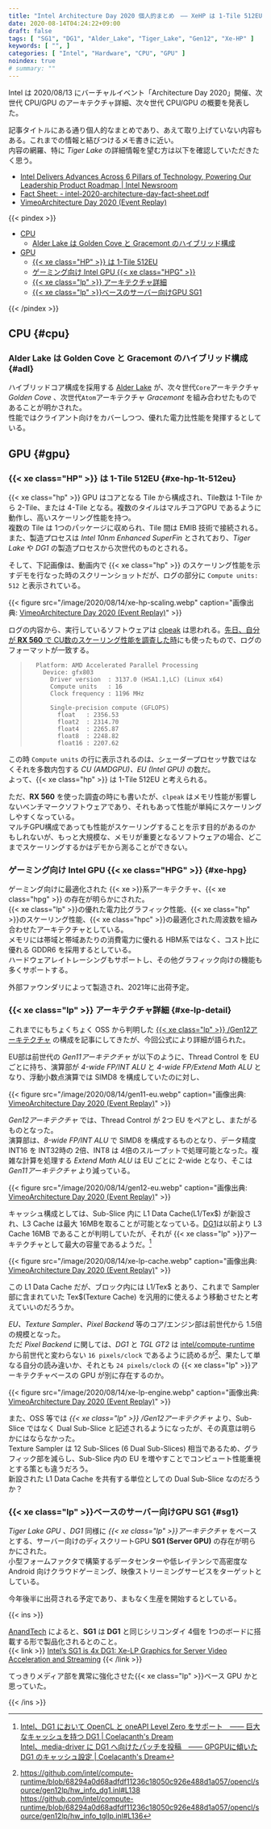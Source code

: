 ```yaml
---
title: "Intel Architecture Day 2020 個人的まとめ　―― XeHP は 1-Tile 512EU、XeLPアーキテクチャ詳細"
date: 2020-08-14T04:24:22+09:00
draft: false
tags: [ "SG1", "DG1", "Alder_Lake", "Tiger_Lake", "Gen12", "Xe-HP" ]
keywords: [ "", ]
categories: [ "Intel", "Hardware", "CPU", "GPU" ]
noindex: true
# summary: ""
---
```


Intel は 2020/08/13 にバーチャルイベント「Architecture Day 2020」開催、次世代 CPU/GPU のアーキテクチャ詳細、次々世代 CPU/GPU の概要を発表した。  

記事タイトルにある通り個人的なまとめであり、あえて取り上げていない内容もある。これまでの情報と結びつけるメモ書きに近い。  
内容の網羅、特に *Tiger Lake* の詳細情報を望む方は以下を確認していただきたく思う。  

 * [Intel Delivers Advances Across 6 Pillars of Technology, Powering Our Leadership Product Roadmap | Intel Newsroom](https://newsroom.intel.com/editorials/advances-across-6-pillars-technology/)
 * [Fact Sheet: - intel-2020-architecture-day-fact-sheet.pdf](https://newsroom.intel.com/wp-content/uploads/sites/11/2020/08/intel-2020-architecture-day-fact-sheet.pdf)
 * [VimeoArchitecture Day 2020 (Event Replay)](https://vimeo.com/intelpr/review/447304765/179933d14f)

{{< pindex >}}

 * [CPU](#cpu)
   * [Alder Lake は Golden Cove と Gracemont のハイブリッド構成](#adl)
 * [GPU](#gpu)
   * [{{< xe class="HP" >}} は 1-Tile 512EU](#xe-hp-1t-512eu)
   * [ゲーミング向け Intel GPU {{< xe class="HPG" >}}](#xe-hpg)
   * [{{< xe class="lp" >}} アーキテクチャ詳細](#xe-lp-detail)
   * [{{< xe class="lp" >}}ベースのサーバー向けGPU SG1](#sg1)

{{< /pindex >}}

## CPU {#cpu}
### Alder Lake は Golden Cove と Gracemont のハイブリッド構成 {#adl}
ハイブリッドコア構成を採用する [Alder Lake](/tags/alder_lake) が、次々世代`Core`アーキテクチャ *Golden Cove* 、次世代`Atom`アーキテクチャ *Gracemont* を組み合わせたものであることが明かされた。  
性能ではクライアント向けをカバーしつつ、優れた電力比性能を発揮するとしている。  

## GPU {#gpu}
### {{< xe class="HP" >}} は 1-Tile 512EU {#xe-hp-1t-512eu}

{{< xe class="hp" >}} GPU はコアとなる Tile から構成され、Tile数は 1-Tile から 2-Tile、または 4-Tile となる。複数のタイルはマルチコアGPU であるように動作し、高いスケーリング性能を持つ。  
複数の Tile は 1つのパッケージに収められ、Tile 間は EMIB 技術で接続される。  
また、製造プロセスは *Intel 10nm Enhanced SuperFin* とされており、*Tiger Lake* や *DG1* の製造プロセスから次世代のものとされる。  

そして、下記画像は、動画内で {{< xe class="hp" >}} のスケーリング性能を示すデモを行なった時のスクリーンショットだが、ログの部分に `Compute units: 512` と表示されている。  

{{< figure src="/image/2020/08/14/xe-hp-scaling.webp" caption="画像出典: [VimeoArchitecture Day 2020 (Event Replay)](https://vimeo.com/intelpr/review/447304765/179933d14f)" >}}

ログの内容から、実行しているソフトウェアは [clpeak](https://github.com/krrishnarraj/clpeak) は思われる。[先日、自分が **RX 560** で CU数のスケーリング性能を調査した時](/posts/2020/08/06/polaris11-cu-scaling-test/)にも使ったもので、ログのフォーマットが一致する。  

 >       Platform: AMD Accelerated Parallel Processing
 >         Device: gfx803
 >           Driver version  : 3137.0 (HSA1.1,LC) (Linux x64)
 >           Compute units   : 16
 >           Clock frequency : 1196 MHz
 >       
 >           Single-precision compute (GFLOPS)
 >             float   : 2356.53
 >             float2  : 2314.70
 >             float4  : 2265.87
 >             float8  : 2248.82
 >             float16 : 2207.62

この時 `Compute units` の行に表示されるのは、シェーダープロセッサ数ではなくそれを多数内包する *CU (AMDGPU)、EU (Intel GPU)* の数だ。  
よって、{{< xe class="hp" >}} は 1-Tile 512EU と考えられる。  

ただ、**RX 560** を使った調査の時にも書いたが、`clpeak` はメモリ性能が影響しないベンチマークソフトウェアであり、それもあって性能が単純にスケーリングしやすくなっている。  
マルチGPU構成であっても性能がスケーリングすることを示す目的があるのかもしれないが、もっと大規模な、メモリが重要となるソフトウェアの場合、どこまでスケーリングするかはデモから測ることができない。  

### ゲーミング向け Intel GPU {{< xe class="HPG" >}} {#xe-hpg}
ゲーミング向けに最適化された {{< xe >}}系アーキテクチャ、{{< xe class="hpg" >}} の存在が明らかにされた。  
{{< xe class="lp" >}}の優れた電力比グラフィック性能、{{< xe class="hp" >}}のスケーリング性能、{{< xe class="hpc" >}}の最適化された周波数を組み合わせたアーキテクチャとしている。  
メモリには帯域と帯域あたりの消費電力に優れる HBM系ではなく、コスト比に優れる GDDR6 を採用するとしている。  
ハードウェアレイトレーシングもサポートし、その他グラフィック向けの機能も多くサポートする。  

外部ファウンダリによって製造され、2021年に出荷予定。  


### {{< xe class="lp" >}} アーキテクチャ詳細 {#xe-lp-detail}
これまでにもちょくちょく OSS から判明した [{{< xe class="lp" >}} /Gen12アーキテクチャ](/tags/gen12) の構成を記事にしてきたが、今回公式により詳細が語られた。  

EU部は前世代の *Gen11アーキテクチャ* が以下のように、Thread Control を EUごとに持ち、演算部が *4-wide FP/INT ALU* と *4-wide FP/Extend Math ALU* となり、浮動小数点演算では SIMD8 を構成していたのに対し、

{{< figure src="/image/2020/08/14/gen11-eu.webp" caption="画像出典: [VimeoArchitecture Day 2020 (Event Replay)](https://vimeo.com/intelpr/review/447304765/179933d14f)" >}}

*Gen12アーキテクチャ* では、Thread Control が 2つ EU をペアとし、またがるものとなった。  
演算部は、*8-wide FP/INT ALU* で SIMD8 を構成するものとなり、データ精度 INT16 を INT32時の 2倍、INT8 は 4倍のスループットで処理可能となった。複雑な計算を処理する *Extend Math ALU* は EU ごとに 2-wide となり、そこは *Gen11アーキテクチャ* より減っている。  

{{< figure src="/image/2020/08/14/gen12-eu.webp" caption="画像出典: [VimeoArchitecture Day 2020 (Event Replay)](https://vimeo.com/intelpr/review/447304765/179933d14f)" >}}

キャッシュ構成としては、Sub-Slice 内に L1 Data Cache(L1/Tex$) が新設され、L3 Cache は最大 16MBを取ることが可能となっている。[DG1](/tags/dg1)は以前より L3 Cache 16MB であることが判明していたが、それが {{< xe class="lp" >}}アーキテクチャとして最大の容量であるようだ。[^dg1-cd]  

[^dg1-cd]: [Intel、DG1 において OpenCL と oneAPI Level Zero をサポート　―― 巨大なキャッシュを持つ DG1 | Coelacanth's Dream](/posts/2020/06/20/intel-dg1-support-opencl-levelzero/)<br>[Intel、media-driver に DG1 へ向けたパッチを投稿　―― GPGPUに傾いた DG1 のキャッシュ設定 | Coelacanth's Dream](/posts/2020/06/25/intel-media-driver-dg1/)

{{< figure src="/image/2020/08/14/xe-lp-cache.webp" caption="画像出典: [VimeoArchitecture Day 2020 (Event Replay)](https://vimeo.com/intelpr/review/447304765/179933d14f)" >}}

この L1 Data Cache だが、ブロック内には L1/Tex$ とあり、これまで Sampler部に含まれていた Tex$(Texture Cache) を汎用的に使えるよう移動させたと考えていいのだろうか。  

*EU、Texture Sampler、Pixel Backend* 等のコア/エンジン部は前世代から 1.5倍の規模となった。  
ただ *Pixel Backend* に関しては、*DG1* と *TGL GT2* は [intel/compute-runtime](https://github.com/intel/compute-runtime) から前世代と変わらない `16 pixels/clock` であるように読めるが[^dg1-tgl-fill-rate]、果たして単なる自分の読み違いか、それとも `24 pixels/clock` の {{< xe class="lp" >}}アーキテクチャベースの GPU が別に存在するのか。  

[^dg1-tgl-fill-rate]: <https://github.com/intel/compute-runtime/blob/68294a0d68adfdf11236c18050c926e488d1a057/opencl/source/gen12lp/hw_info_dg1.inl#L138> <br><https://github.com/intel/compute-runtime/blob/68294a0d68adfdf11236c18050c926e488d1a057/opencl/source/gen12lp/hw_info_tgllp.inl#L136>

{{< figure src="/image/2020/08/14/xe-lp-engine.webp" caption="画像出典: [VimeoArchitecture Day 2020 (Event Replay)](https://vimeo.com/intelpr/review/447304765/179933d14f)" >}}

また、OSS 等では *{{< xe class="lp" >}} /Gen12アーキテクチャ* より、Sub-Slice ではなく Dual Sub-Slice と記述されるようになったが、その真意は明らかにはならなかった。  
Texture Sampler は 12 Sub-Slices (6 Dual Sub-Slices) 相当であるため、グラフィック部を減らし、Sub-Slice 内の EU を増やすことでコンピュート性能重視とする策とも違うだろう。  
新設された L1 Data Cache を共有する単位としての Dual Sub-Slice なのだろうか？  


### {{< xe class="lp" >}}ベースのサーバー向けGPU SG1 {#sg1}
*Tiger Lake GPU* 、*DG1* 同様に *{{< xe class="lp" >}}アーキテクチャ* をベースとする、サーバー向けのディスクリートGPU **SG1 (Server GPU)** の存在が明らかにされた。  
小型フォームファクタで構築するデータセンターや低レイテンシで高密度な Android 向けクラウドゲーミング、映像ストリーミングサービスをターゲットとしている。  


今年後半に出荷される予定であり、まもなく生産を開始するとしている。  

{{< ins >}}

[AnandTech](https://www.anandtech.com) によると、**SG1** は **DG1** と同じシリコンダイ 4個を 1つのボードに搭載する形で製品化されるとのこと。  
{{< link >}} [Intel’s SG1 is 4x DG1: Xe-LP Graphics for Server Video Acceleration and Streaming](https://www.anandtech.com/show/16017/intels-sg1-discrete-xe-lp-graphics-for-server-video-acceleration-and-streaming) {{< /link >}}

<span class="hide">てっきりメディア部を異常に強化させた{{< xe class="lp" >}}ベース GPU かと思っていた。</span>

{{< /ins >}}
